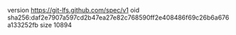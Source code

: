 version https://git-lfs.github.com/spec/v1
oid sha256:daf2e7907a597cd2b47ea27e82c768590ff2e408486f69c26b6a676a133252fb
size 10894
